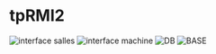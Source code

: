 # tpRMI2
![interface salles](https://github.com/aichaoukdour/tpRMI2/assets/147880095/862da82d-f191-4436-abc9-275d8cdf8c26)
![interface machine](https://github.com/aichaoukdour/tpRMI2/assets/147880095/bf4706a3-a164-4087-8caa-b0d84b0cb39b)
![DB](https://github.com/aichaoukdour/tpRMI2/assets/147880095/fe0a745e-1fa3-4e00-974f-35e5f28e77b2)
![BASE](https://github.com/aichaoukdour/tpRMI2/assets/147880095/933b65e6-dd62-4b0a-bf6a-43edc119c423)


